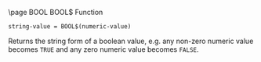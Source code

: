 \page BOOL BOOL$ Function
```basic
string-value = BOOL$(numeric-value)
```
Returns the string form of a boolean value, e.g. any non-zero numeric value becomes `TRUE` and any zero numeric value becomes `FALSE`.